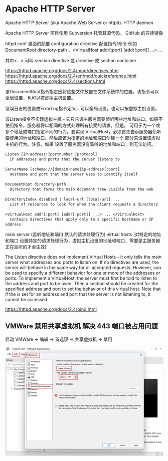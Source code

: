 # Apache HTTP Server 

Apache HTTP Server (aka Apache Web Server or httpd). HTTP daemon

Apache HTTP Server 项目使用 Subversion 托管其源代码。 GitHub 的只读镜像

httpd.conf 里面的配置  configuration directive 配置指令/命令 例如DocumentRoot directory-path	、<VirtualHost addr[:port] [addr[:port]] ...> ... </VirtualHost>

其中<...> 可叫 section directive 或 directive 或  section container

https://httpd.apache.org/docs/2.4/mod/directives.html  
https://httpd.apache.org/docs/2.4/en/mod/quickreference.html  
https://httpd.apache.org/docs/2.4/sections.html

该DocumentRoot指令指定应将这些文件放置在文件系统中的位置。该指令可以全局设置，也可以按虚拟主机设置。

错误日志的位置由ErrorLog指令定义，可以全局设置，也可以按虚拟主机设置。

该Listen指令不实现虚拟主机 - 它只告诉主服务器要侦听哪些地址和端口。如果不 <VirtualHost> 使用指令，服务器将以相同的方式处理所有接受的请求。但是， <VirtualHost> 可用于为一个或多个地址或端口指定不同的行为。要实现 VirtualHost，必须首先告诉服务器侦听要使用的地址和端口。然后应该为指定的地址和端口创建一个 <VirtualHost>部分来设置该虚拟主机的行为。注意，如果 <VirtualHost> 设置了服务器没有监听的地址和端口，则无法访问。

```
Listen [IP-address:]portnumber [protocol]		  
  IP addresses and ports that the server listens to

ServerName [scheme://]domain-name|ip-address[:port]		
  Hostname and port that the server uses to identify itself

DocumentRoot directory-path  	
  Directory that forms the main document tree visible from the web

DirectoryIndex disabled | local-url [local-url] ...	
  List of resources to look for when the client requests a directory

<VirtualHost addr[:port] [addr[:port]] ...> ... </VirtualHost>		
  Contains directives that apply only to a specific hostname or IP address
```

main server  (监听地址和端口 默认的请求处理行为) 
virtual hosts  (对特定的地址和端口 设置特定的请求处理行为，虚拟主机设置的地址和端口，需要是主服务器正在监听的才会生效)

The Listen directive does not implement Virtual Hosts - it only tells the main server what addresses and ports to listen on. If no <VirtualHost> directives are used, the server will behave in the same way for all accepted requests. However, <VirtualHost> can be used to specify a different behavior for one or more of the addresses or ports. To implement a VirtualHost, the server must first be told to listen to the address and port to be used. Then a <VirtualHost> section should be created for the specified address and port to set the behavior of this virtual host. Note that if the <VirtualHost> is set for an address and port that the server is not listening to, it cannot be accessed.

https://httpd.apache.org/docs/2.4/bind.html

## VMWare 禁用共享虚拟机 解决 443 端口被占用问题

启动 VMWare -> 编辑 -> 首选项 -> 共享虚拟机 -> 禁用

![01.png](Apache/01.png)
